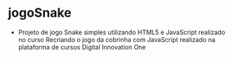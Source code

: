# jogoSnake
* Projeto de jogo Snake simples utilizando HTML5 e JavaScript realizado no curso Recriando o jogo da cobrinha com JavaScript realizado na plataforma de cursos Digital Innovation One
